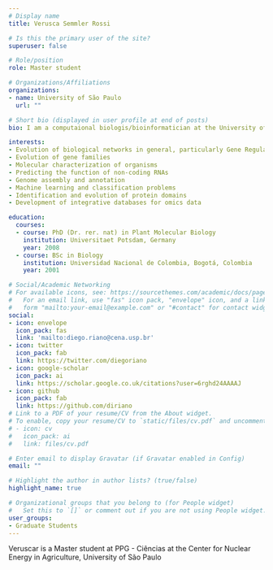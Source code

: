 ```yaml
---
# Display name
title: Verusca Semmler Rossi

# Is this the primary user of the site?
superuser: false

# Role/position
role: Master student

# Organizations/Affiliations
organizations:
- name: University of São Paulo
  url: ""

# Short bio (displayed in user profile at end of posts)
bio: I am a computaional biologis/bioinformatician at the University of São Paulo, Campus Lui de Queiroz.

interests:
- Evolution of biological networks in general, particularly Gene Regulatory Networks
- Evolution of gene families
- Molecular characterization of organisms
- Predicting the function of non-coding RNAs
- Genome assembly and annotation
- Machine learning and classification problems
- Identification and evolution of protein domains
- Development of integrative databases for omics data

education:
  courses:
  - course: PhD (Dr. rer. nat) in Plant Molecular Biology
    institution: Universitaet Potsdam, Germany
    year: 2008
  - course: BSc in Biology
    institution: Universidad Nacional de Colombia, Bogotá, Colombia
    year: 2001

# Social/Academic Networking
# For available icons, see: https://sourcethemes.com/academic/docs/page-builder/#icons
#   For an email link, use "fas" icon pack, "envelope" icon, and a link in the
#   form "mailto:your-email@example.com" or "#contact" for contact widget.
social:
- icon: envelope
  icon_pack: fas
  link: 'mailto:diego.riano@cena.usp.br'
- icon: twitter
  icon_pack: fab
  link: https://twitter.com/diegoriano
- icon: google-scholar
  icon_pack: ai
  link: https://scholar.google.co.uk/citations?user=6rghd24AAAAJ
- icon: github
  icon_pack: fab
  link: https://github.com/diriano
# Link to a PDF of your resume/CV from the About widget.
# To enable, copy your resume/CV to `static/files/cv.pdf` and uncomment the lines below.
# - icon: cv
#   icon_pack: ai
#   link: files/cv.pdf

# Enter email to display Gravatar (if Gravatar enabled in Config)
email: ""

# Highlight the author in author lists? (true/false)
highlight_name: true

# Organizational groups that you belong to (for People widget)
#   Set this to `[]` or comment out if you are not using People widget.
user_groups:
- Graduate Students
---
```


Veruscar is a Master student at PPG - Ciências at the Center for Nuclear Energy in Agriculture, University of São Paulo
